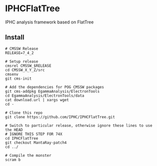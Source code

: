 IPHCFlatTree
============

IPHC analysis framework based on FlatTree

Install
-------

```
# CMSSW Release
RELEASE=7_4_2

# Setup release
cmsrel CMSSW_$RELEASE
cd CMSSW_X_Y_Z/src
cmsenv
git cms-init

# Add the dependencies for POG CMSSW packages
git cms-addpkg EgammaAnalysis/ElectronTools
cd EgammaAnalysis/ElectronTools/data
cat download.url | xargs wget
cd -

# Clone this repo
git clone https://github.com/IPHC/IPHCFlatTree.git

# Switch to particular release, otherwise ignore these lines to use the HEAD
# IGNORE THIS STEP FOR 74X
cd IPHCFlatTree
git checkout MantaRay-patch4
cd ../

# Compile the monster
scram b
```
